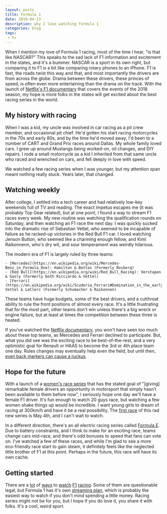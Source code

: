 ```yaml
---
layout: posts
title: Formula 1
date: 2019-04-13
description: why I love watching formula 1
categories: blog
tags:
 - tv
---
```


When I mention my love of Formula 1 racing, most of the time I hear, "is that like NASCAR?" This speaks to the sad lack of F1 information and excitement in the states, and it's a bummer. NASCAR is a sport in its own right, but comparing it to F1 is a bit like comparing rotary phones to an iPhone. F1 is fast, the roads twist this way and that, and most importantly the drivers are from across the globe. Drama between these drivers, these princes of speed, is often even more entertaining than the drama on the track. With the launch of [Netflix's F1 documentary](https://en.wikipedia.org/wiki/Formula_1:_Drive_to_Survive) that covers the events of the 2018 season, my hope is more folks in the states will get excited about the best racing series in the world.

## My history with racing

When I was a kid, my uncle was involved in car racing as a pit crew member, and occasional pit chief. He'd gotten his start racing motorcycles in the 70s and early 80s, and by the time he'd moved away, I'd been to a number of CART and Grand Prix races around Dallas. My whole family loved cars. I grew up around Mustangs being worked-on, oil changes, and DIY repairs. I rode a small motorcycle as a kid I inherited from that same uncle who raced and wrenched on cars, and fell deeply in love with speed.

We watched a few racing series when I was younger, but my attention span meant nothing really stuck. Years later, that changed.

## Watching weekly

After college, I settled into a tech career and had relatively low-key weekends full of TV and reading. The exact impetus escapes me (it was probably Top Gear related), but at one point, I found a way to stream F1 races every week. My new routine was watching the qualification rounds on Saturday, and then watching an F1 race the next day. I was quickly sucked into the dramatic rise of Sebastian Vettel, who seemed to be incapable of failure as he racked-up victories in the Red Bull F1 car. I loved watching Jenson Button, who seemed like a charming enough fellow, and Kimi Raikonnenn, who's dry wit, and sour temperament was weirdly hilarious.

The modern era of F1 is largely ruled by three teams:

	- [Mercedes](https://en.wikipedia.org/wiki/Mercedes-Benz_in_Formula_One): Hamilton & Bottas (Formerly Rosberg)
	- [Red Bull](https://en.wikipedia.org/wiki/Red_Bull_Racing): Verstapen & Gasly (Formerly both Ricciardo & Vettel)
	- [Ferrari](https://en.wikipedia.org/wiki/Scuderia_Ferrari#Domination_in_the_early_2000s): Vettel & LeClerc (Formerly Schumacher & Raikonnen)

These teams have huge budgets, some of the best drivers, and a cutthroat ability to rule the front positions of almost every race. It's a little frustrating that for the most part, other teams don't win unless there's a big wreck or engine failure, but at least at times the competition between these three is heated.

If you've watched the [Netflix documentary](https://en.wikipedia.org/wiki/Formula_1:_Drive_to_Survive), you won't have seen too much about these top teams, as Mercedes and Ferrari declined to participate. But, what you did see was the exciting race to be best-of-the-rest, and a very optimistic goal for Renault or HAAS to become the 3rd or 4th place team one day. Rules changes may eventually help even the field, but until then, [even back markers can cause a ruckus](https://www.youtube.com/watch?v=HurubWM67MM).

## Hope for the future

With a launch of a [women's race series](https://wseries.com) that has the stated goal of "[giving] remarkable female drivers an opportunity in motorsport that simply hasn’t been available to them before now", I seriously hope one day we'll have a female F1 driver. It's fun enough to watch 20 guys race, but watching a few women shake things up would be incredible. I want young girls to dream of racing at 300km/h and have it be a real possibility. The [first race](https://wseries.com/races/hockenheim/) of this rad new series is May 4th, and I can't wait to watch.

In a different direction, there's an all electric racing series called [Formula E](https://www.fiaformulae.com/en/championship/teams-and-drivers). Due to battery constraints, and I think to make for an exciting race, teams change cars mid-race, and there's odd bonuses to speed that fans can vote on. I've watched a few of these races, and while I'm glad to see a more eco-friendly race start to gain steam, it definitely feels like the neglected little brother of F1 at this point. Perhaps in the future, this race will have its own cache.

## Getting started

There are a [lot](https://www.techradar.com/news/2019-f1-live-stream-how-to-watch-every-grand-prix-online-from-anywhere) of [ways](https://www.strikeout.nu/formula-1) to [watch](https://formula1-live.stream) [F1](http://stream.nbcsports.com/f1/) [racing](https://f1tv.formula1.com/en/). Some of them are questionable legal, but Formula 1 has it's own [streaming plan](https://www.formula1.com/en/subscribe-to-f1-tv.html#en), which is probably the easiest way to watch if you don't mind spending a little money. Racing series might not be for you, but I hope if you do love it, you share it with folks. It's a cool, weird sport.
